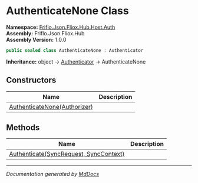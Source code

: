 ﻿<!--  
  <auto-generated>   
    The contents of this file were generated by a tool.  
    Changes to this file may be list if the file is regenerated  
  </auto-generated>   
-->

# AuthenticateNone Class

**Namespace:** [Friflo.Json.Fliox.Hub.Host.Auth](../index.md)  
**Assembly:** Friflo.Json.Fliox.Hub  
**Assembly Version:** 1.0.0

```csharp
public sealed class AuthenticateNone : Authenticator
```

**Inheritance:** object → [Authenticator](../Authenticator/index.md) → AuthenticateNone

## Constructors

| Name                                                  | Description |
| ----------------------------------------------------- | ----------- |
| [AuthenticateNone(Authorizer)](constructors/index.md) |             |

## Methods

| Name                                                              | Description |
| ----------------------------------------------------------------- | ----------- |
| [Authenticate(SyncRequest, SyncContext)](methods/Authenticate.md) |             |

___

*Documentation generated by [MdDocs](https://github.com/ap0llo/mddocs)*
